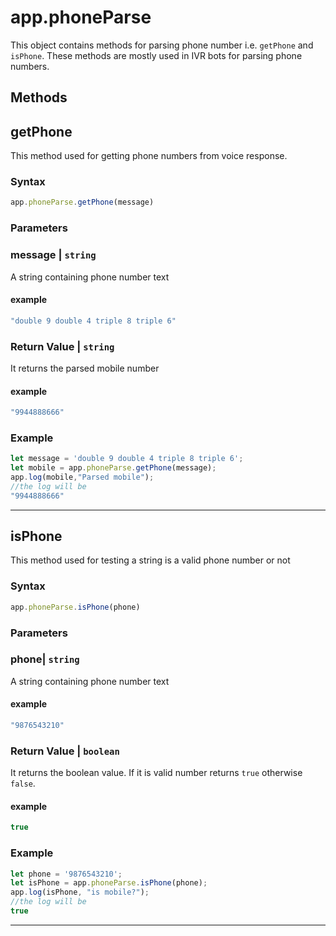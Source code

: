# app.phoneParse

This object contains methods for parsing phone number i.e. `getPhone`
and `isPhone`. These methods are mostly used in IVR bots for parsing
phone numbers.


## Methods

## getPhone

This method used for getting phone numbers from voice response.

### Syntax

 

 

``` js
app.phoneParse.getPhone(message)
```

 

 

### Parameters

### message \| `string`

A string containing phone number text

#### example

 

 

``` java
"double 9 double 4 triple 8 triple 6"
```

 

 

### Return Value \| `string`

It returns the parsed mobile number

#### example

 

 

``` java
"9944888666"
```

 

 

### Example

 

 

``` js
let message = 'double 9 double 4 triple 8 triple 6';
let mobile = app.phoneParse.getPhone(message);
app.log(mobile,"Parsed mobile");
//the log will be
"9944888666"
```

 

 

------------------------------------------------------------------------

## isPhone

This method used for testing a string is a valid phone number or not

### Syntax

 

 

``` js
app.phoneParse.isPhone(phone)
```

 

 

### Parameters

### phone\| `string`

A string containing phone number text

#### example

 

 

``` java
"9876543210"
```

 

 

### Return Value \| `boolean`

It returns the boolean value. If it is valid number returns `true`
otherwise `false`.

#### example

 

 

``` java
true
```

 

 

### Example

 

 

``` js
let phone = '9876543210';
let isPhone = app.phoneParse.isPhone(phone);
app.log(isPhone, "is mobile?");
//the log will be
true
```

 

 

------------------------------------------------------------------------
